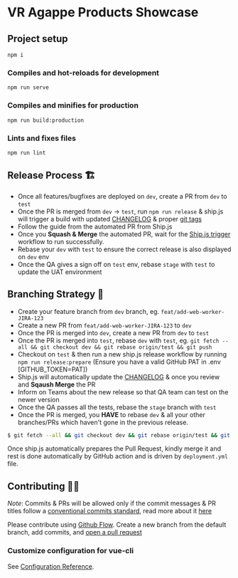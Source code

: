 # VR Agappe Products Showcase

## Project setup
```
npm i
```

### Compiles and hot-reloads for development
```
npm run serve
```

### Compiles and minifies for production
```
npm run build:production
```

### Lints and fixes files
```
npm run lint
```
## Release Process 🏗

- Once all features/bugfixes are deployed on `dev`, create a PR from `dev` to `test`
- Once the PR is merged from `dev` -> `test`, run `npm run release` & ship.js will trigger a build with updated [CHANGELOG](./CHANGELOG.md) & proper [git tags](https://github.com/SaintGenesis/agappe-products-showcase-frontend/tags)
- Follow the guide from the automated PR from Ship.js
- Once you **Squash & Merge** the automated PR, wait for the [Ship.js trigger](https://github.com/SaintGenesis/agappe-products-showcase-frontend/actions/workflows/shipjs-trigger.yml) workflow to run successfully.
- Rebase your `dev` with `test` to ensure the correct release is also displayed on `dev` env
- Once the QA gives a sign off on `test` env, rebase `stage` with `test` to update the UAT environment

## Branching Strategy 🎋

- Create your feature branch from `dev` branch, eg. `feat/add-web-worker-JIRA-123`
- Create a new PR from `feat/add-web-worker-JIRA-123` to `dev`
- Once the PR is merged into `dev`, create a new PR from `dev` to `test`
- Once the PR is merged into `test`, rebase `dev` with `test`, eg. `git fetch --all && git checkout dev && git rebase origin/test && git push`
- Checkout on `test` & then run a new ship.js release workflow by running `npm run release:prepare` (Ensure you have a valid GitHub PAT in .env [GITHUB_TOKEN=PAT])
- Ship.js will automatically update the [CHANGELOG](./CHANGELOG.md) & once you review and **Sqaush Merge** the PR
- Inform on Teams about the new release so that QA team can test on the newer version
- Once the QA passes all the tests, rebase the `stage` branch with `test`
- Once the PR is merged, you **HAVE** to rebase `dev` & all your other branches/PRs which haven't gone in the previous release.

```bash
$ git fetch --all && git checkout dev && git rebase origin/test && git push
```
Once ship.js automatically prepares the Pull Request, kindly merge it and rest is done automatically by GitHub action and is driven by `deployment.yml` file.



## Contributing ✍🏻

_Note_: Commits & PRs will be allowed only if the commit messages & PR titles follow a [conventional commits standard](https://www.conventionalcommits.org/en/v1.0.0), read more about it [here](https://github.com/conventional-changelog/commitlint/tree/master/%40commitlint/config-conventional#type-enum)

Please contribute using [Github Flow](https://guides.github.com/introduction/flow/). Create a new branch from the default branch, add commits, and [open a pull request](https://github.com/SaintGenesis/agappe-products-showcase-frontend/compare)

### Customize configuration for vue-cli
See [Configuration Reference](https://cli.vuejs.org/config/).
